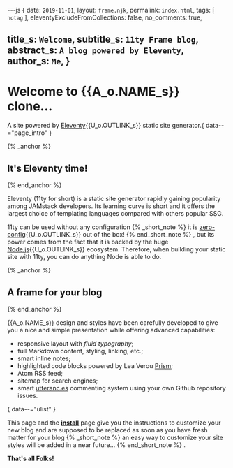 ---js
{
  date:      `2019-11-01`,
  layout:    `frame.njk`,
  permalink: `index.html`,
  tags:      [ `notag` ],
  eleventyExcludeFromCollections: false,
  no_comments: true,

  title_s:    `Welcome`,
  subtitle_s: `11ty Frame blog`,
  abstract_s: `A blog powered by Eleventy`,
  author_s:   `Me`,
}
---
[comment]: # (======== Post ========)
# Welcome to {{A_o.NAME_s}} clone...

A site powered by [Eleventy]{{U_o.OUTLINK_s}} static site generator.{ data--="page_intro" }

{% _anchor %}
## It's Eleventy time!
{% end_anchor %}


Eleventy (11ty for short) is a static site generator rapidly gaining popularity among JAMstack developers. Its learning curve is short and it offers the largest choice of templating languages compared with others popular SSG.


11ty can be used without any configuration
{% _short_note %}
it is [zero-config]{{U_o.OUTLINK_s}} out of the box!
{% end_short_note %}
, but its power comes from the fact that it is backed by the huge [Node.js]{{U_o.OUTLINK_s}} ecosystem. Therefore, when building your static site with 11ty, you can do anything Node is able to do.

{% _anchor %}
## A frame for your blog
{% end_anchor %}


{{A_o.NAME_s}} design and styles have been carefully developed to give you a nice and simple presentation while offering advanced capabilities:
+ responsive layout with *fluid typography*;
+ full Markdown content, styling, linking, etc.;
+ smart inline notes;
+ highlighted code blocks powered by Lea Verou [Prism];
+ Atom RSS feed;
+ sitemap for search engines;
+ smart [utteranc.es] commenting system using your own Github repository issues.

{ data--="ulist" }


This page and the **[install]** page give you the instructions to customize your new blog and are supposed to be replaced as soon as you have fresh matter for your blog
{% _short_note %}
an easy way to customize your site styles will be added in a near future...
{% end_short_note %}
.


**That's all Folks!**


[comment]: # (======== Links ========)

[install]:     ./install.html
[Eleventy]:    https://11ty.io
[zero-config]: https://www.11ty.io/docs/resources/#zero-config
[utteranc.es]: https://github.com/utterance/utterances
[Node.js]:     https://nodejs.org
[Prism]:       https://prismjs.com
[formula]:     https://www.smashingmagazine.com/2016/05/fluid-typography/#comments-fluid-typography
